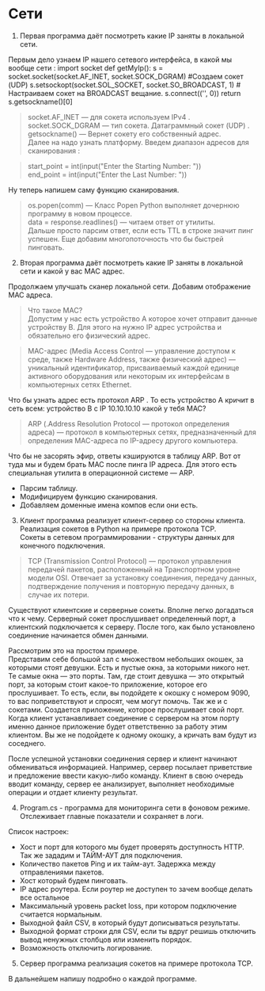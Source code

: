 # Сети 

1. Первая программа даёт посмотреть какие IP заняты в локальной сети.

  Первым дело узнаем IP нашего сетевого интерфейса, в какой мы вообще сети :
      import socket
      def getMyIp():
          s = socket.socket(socket.AF_INET, socket.SOCK_DGRAM) #Создаем сокет (UDP)
          s.setsockopt(socket.SOL_SOCKET, socket.SO_BROADCAST, 1) # Настраиваем сокет на BROADCAST вещание.
          s.connect(('<broadcast>', 0))
          return s.getsockname()[0]
  
> socket.AF_INET — для сокета используем IPv4 .  
> socket.SOCK_DGRAM — тип сокета. Датаграммный сокет (UDP) .  
> getsockname() — Вернет сокету его собственный адрес.  
  Далее на надо узнать платформу.
  Введем диапазон адресов для сканирования :

> start_point = int(input("Enter the Starting Number: "))  
> end_point = int(input("Enter the Last Number: "))

  Ну теперь напишем саму функцию сканирования.  
> os.popen(comm) — Класс Popen Python выполняет дочернюю программу в новом процессе.  
> data = response.readlines() — читаем ответ от утилиты.  
Дальше просто парсим ответ, если есть TTL в строке значит пинг успешен.
Еще добавим многопоточность что бы быстрей пинговать. 

2. Вторая программа даёт посмотреть какие IP заняты в локальной сети и какой у вас MAC адрес. 

Продолжаем улучшать сканер локальной сети. Добавим отображение MAC адреса.

> Что такое MAC?   
  Допустим у нас есть устройство А которое хочет отправит данные устройству В. Для этого на нужно IP адрес устройства и обязательно его физический адрес.  

> MAC-адрес (Media Access Control — управление доступом к среде, также Hardware Address, также физический адрес) — уникальный идентификатор, присваиваемый каждой единице активного оборудования или некоторым их интерфейсам в компьютерных сетях Ethernet.  

Что бы узнать адрес есть протокол ARP . То есть устройство A кричит в сеть всем: устройство В с IP 10.10.10.10 какой у тебя MAC?  

> ARP (.Address Resolution Protocol — протокол определения адреса) — протокол в компьютерных сетях, предназначенный для определения MAC-адреса по IP-адресу другого компьютера.  

Что бы не засорять эфир, ответы кэшируются в таблицу ARP. Вот от туда мы и будем брать MAC после пинга IP адреса. Для этого есть специальная утилита в операционной системе — ARP.  

- Парсим таблицу.
- Модифицируем функцию сканирования.  
- Добавляем доменные имена компов если они есть.

3. Клиент программа реализует клиент-сервер со стороны клиента.   
Реализация сокетов в Python на примере протокола TCP.  
Сокеты в сетевом программировании - структуры данных для конечного подключения.  

> TCP (Transmission Control Protocol) — протокол управления передачей пакетов, расположенный на Транспортном уровне модели OSI. Отвечает за установку соединения, передачу данных, подтверждение получения и повторную передачу данных, в случае их потери.    

Существуют клиентские и серверные сокеты. Вполне легко догадаться что к чему. Серверный сокет прослушивает определенный порт, а клиентский подключается к серверу. После того, как было установлено соединение начинается обмен данными.  

Рассмотрим это на простом примере.  
Представим себе большой зал с множеством небольших окошек, за которыми стоят девушки. Есть и пустые окна, за которыми никого нет. Те самые окна — это порты. Там, где стоит девушка — это открытый порт, за которым стоит какое-то приложение, которое его прослушивает. То есть, если, вы подойдете к окошку с номером 9090, то вас поприветствуют и спросят, чем могут помочь. Так же и с сокетами. 
Создается приложение, которое прослушивает свой порт. Когда клиент устанавливает соединение с сервером на этом порту именно данное приложение будет ответственно за работу этим клиентом. Вы же не подойдете к одному окошку, а кричать вам будут из соседнего.  

После успешной установки соединения сервер и клиент начинают обмениваться информацией. Например, сервер посылает приветствие и предложение ввести какую-либо команду. Клиент в свою очередь вводит команду, сервер ее анализирует, выполняет необходимые операции и отдает клиенту результат.  

4. Program.cs - программа для мониторинга сети в фоновом режиме. Отслеживает главные показатели и сохраняет в логи. 

Список настроек:  
- Хост и порт для которого мы будет проверять доступность HTTP. Так же зададим и ТАЙМ-АУТ для подключения.  
- Количество пакетов Ping и их тайм-аут. Задержка между отправлениями пакетов.  
- Хост который будем пинговать.  
- IP адрес роутера. Если роутер не доступен то зачем вообще делать все остальное   
- Максимальный уровень packet loss, при котором подключение считается нормальным.  
- Выходной файл CSV, в который будут дописываться результаты.  
- Выходной формат строки для CSV, если ты вдруг решишь отключить вывод ненужных столбцов или изменить порядок.  
- Возможность отключить логирование.  
  
5. Сервер программа реализация сокетов на примере протокола TCP.

В дальнейшем напишу подробно о каждой программе. 
